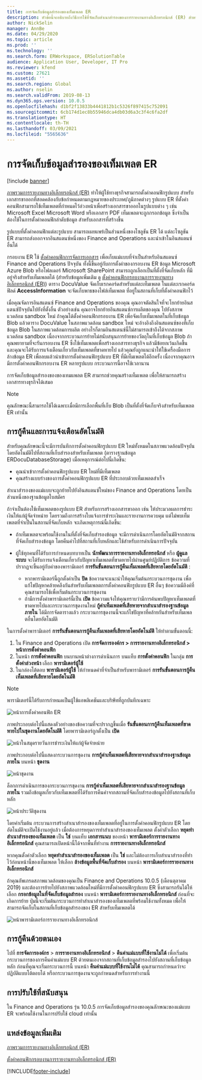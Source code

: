 ```yaml
---
title: การจัดเก็บข้อมูลสำรองของเท็มเพลต ER
description: หัวข้อนี้จะอธิบายถึงวิธีการใช้ที่จัดเก็บสำเนาสำรองของการรายงานทางอิเล็กทรอนิกส์ (ER) สำหรับการกู้คืนเท็มเพลต
author: NickSelin
manager: AnnBe
ms.date: 04/29/2020
ms.topic: article
ms.prod: ''
ms.technology: ''
ms.search.form: ERWorkspace, ERSolutionTable
audience: Application User, Developer, IT Pro
ms.reviewer: kfend
ms.custom: 27621
ms.assetid: ''
ms.search.region: Global
ms.author: nselin
ms.search.validFrom: 2019-08-13
ms.dyn365.ops.version: 10.0.5
ms.openlocfilehash: d1bf2f13833b4441812b1c5326f897415c752091
ms.sourcegitcommit: 6cb174d1ec8b55946dca4db03d6a3c3f4c6fa2df
ms.translationtype: HT
ms.contentlocale: th-TH
ms.lasthandoff: 03/09/2021
ms.locfileid: "5565636"
---
```

# <a name="backup-storage-of-er-templates"></a>การจัดเก็บข้อมูลสำรองของเท็มเพลต ER

[!include [banner](../includes/banner.md)]

[ภาพรวมการรายงานทางอิเล็กทรอนิกส์ (ER)](general-electronic-reporting.md) ทำให้ผู้ใช้ทางธุรกิจสามารถตั้งค่าคอนฟิกรูปแบบ สำหรับเอกสารขาออกที่สอดคล้องกับข้อกำหนดตามกฎหมายของประเทศ/ภูมิภาคต่างๆ รูปแบบ ER ที่ตั้งค่าคอนฟิกสามารถใช้เท็มเพลตที่กำหนดไว้ล่วงหน้าเพื่อสร้างเอกสารขาออกในรูปแบบต่าง ๆ เช่น Microsoft Excel Microsoft Word หรือเอกสาร PDF เท็มเพลตจะถูกกรอกข้อมูล ซึ่งจำเป็นต้องใช้ในการตั้งค่าคอนฟิกลำดับข้อมูล สำหรับเอกสารที่สร้างขึ้น

รูปแบบที่ตั้งค่าคอนฟิกแต่ละรูปแบบ สามารถเผยแพร่เป็นส่วนหนึ่งของโซลูชัน ER ได้ แต่ละโซลูชัน ER สามารถส่งออกจากอินสแตนซ์หนึ่งของ Finance and Operations และนำเข้าในอินสแตนซ์อื่นได้

กรอบงาน ER ใช้ [ตั้งค่าคอนฟิกการจัดการเอกสาร](../../fin-ops/organization-administration/configure-document-management.md) เพื่อเก็บแม่แบบที่จำเป็นสำหรับอินสแตนซ์ Finance and Operations ปัจจุบัน ทั้งนี้ขึ้นอยู่กับการตั้งค่าของกรอบงาน ER ข้อมูล Microsoft Azure Blob หรือโฟลเดอร์ Microsoft SharePoint สามารถถูกเลือกเป็นที่ตั้งที่จัดเก็บหลัก ที่มีอยู่จริงสำหรับเท็มเพลตได้ (สำหรับข้อมูลเพิ่มเติม ดู [ตั้งค่าคอนฟิกกรอบงานการรายงานทางอิเล็กทรอนิกส์ (ER)](electronic-reporting-er-configure-parameters.md)) ตาราง DocuValue จัดเก็บเรกคอร์ดสำหรับแต่ละเท็มเพลต ในแต่ละเรกคอร์ด ฟิลด์ **AccessInformation** จะจัดเก็บพาธของไฟล์เท็มเพลต ที่อยู่ในสถานที่เก็บที่ตั้งค่าคอนฟิกไว้

เมื่อคุณจัดการอินสแตนซ์ Finance and Operations ของคุณ คุณอาจตัดสินใจที่จะโยกย้ายอินสแตนซ์ปัจจุบันไปยังที่ตั้งอื่น ตัวอย่างเช่น คุณอาจโยกย้ายอินสแตนซ์การผลิตของคุณ ไปยังสภาพแวดล้อม sandbox ใหม่ ถ้าคุณได้ตั้งค่าคอนฟิกกรอบงาน ER เพื่อจัดเก็บเท็มเพลตในที่เก็บข้อมูล Blob แล้วตาราง DocuValue ในสภาพแวดล้อม sandbox ใหม่ จะอ้างอิงถึงอินสแตนซ์ของที่เก็บข้อมูล Blob ในสภาพแวดล้อมการผลิต อย่างไรก็ตามอินสแตนซ์นี้ไม่สามารถเข้าถึงได้จากสภาพแวดล้อม sandbox เนื่องจากกระบวนการย้ายไม่สนับสนุนการย้ายของวัตถุในที่เก็บข้อมูล Blob ถ้าคุณพยายามที่จะรันกรอบงาน ER ซึ่งใช้เท็มเพลตเพื่อสร้างเอกสารทางธุรกิจ แล้วมีข้อยกเว้นเกิดขึ้น และคุณจะได้รับการแจ้งเตือนเกี่ยวกับเท็มเพลตที่ขาดหายไป แล้วคุณยังถูกแนะนำให้ใช้เครื่องมือการล้างข้อมูล ER เพื่อลบแล้วนำเข้าการตั้งค่าคอนฟิกรูปแบบ ER ที่มีเท็มเพลตได้อีกครั้ง เนื่องจากคุณอาจมีการตั้งค่าคอนฟิกกรอบงาน ER หลายรูปแบบ กระบวนการนี้อาจใช้เวลานาน

การจัดเก็บข้อมูลสำรองของของเทมแพลต ER สามารถช่วยคุณสร้างเท็มเพลต เพื่อให้สามารถสร้างเอกสารทางธุรกิจได้เสมอ

> [!NOTE]
> คุณลักษณะนี้สามารถใช้ได้เฉพาะเมื่อมีการเลือกพื้นที่เก็บ Blob เป็นที่ตั้งที่จัดเก็บจริงสำหรับเท็มเพลต ER เท่านั้น

## <a name="automated-recovery-and-notification"></a>การกู้คืนและการแจ้งเตือนอัตโนมัติ

สำหรับคุณลักษณะนี้จะมีการบันทึกการตั้งค่าคอนฟิกรูปแบบ ER ใหม่ทั้งหมดในสภาพแวดล้อมปัจจุบันโดยอัตโนมัติไปที่สถานที่เก็บสำรองสำหรับเท็มเพลต (ตารางฐานข้อมูล ERDocuDatabaseStorage) เมื่อเหตุการณ์ต่อไปนี้เกิดขึ้น:

- คุณนำเข้าการตั้งค่าคอนฟิกรูปแบบ ER ใหม่ที่มีเท็มเพลต
- คุณสร้างแบบร่างของการตั้งค่าคอนฟิกรูปแบบ ER ที่ประกอบด้วยเท็มเพลตสำเร็จ

สำเนาสำรองของแม่แบบจะถูกย้ายไปยังอินสแตนซ์ใหม่ของ Finance and Operations โดยเป็นส่วนหนึ่งของฐานข้อมูลใบสมัคร

ถ้าจำเป็นต้องใช้เท็มเพลตของรูปแบบ ER สำหรับการสร้างเอกสารขาออก เช่น ให้ประมวลผลการชำระเงินให้แก่ผู้จัดจำหน่าย โดยรวมถึงการสร้างใบแจ้งการชำระเงินและรายงานการควบคุม แต่ไม่พบเท็มเพลตที่จำเป็นในสถานที่จัดเก็บหลัก จะเกิดเหตุการณ์นี้เกิดขึ้น:

- ถ้าเท็มเพลตจะพร้อมใช้งานในที่ตั้งที่จัดเก็บสำรองข้อมูล จะมีการดำเนินการโดยอัตโนมัติจากสถานที่จัดเก็บสำรองข้อมูล โดยคืนค่าไปที่สถานที่เก็บหลักและใช้สำหรับการดำเนินการปัจจุบัน
- ผู้ใช้ทุกคนที่ได้รับการกำหนดบทบาทเป็น **นักพัฒนาการรายงานทางอิเล็กทรอนิกส์** หรือ **ผู้ดูแลระบบ** จะได้รับการแจ้งเตือนเกี่ยวกับปัญหาเท็มเพลตที่ขาดหายไปผ่านศูนย์ปฏิบัติการ ข้อความที่ปรากฏจะขึ้นอยู่กับค่าของพารามิเตอร์ **การรันขั้นตอนการกู้คืนเท็มเพลตที่เสียหายโดยอัตโนมัติ** :

    - หากพารามิเตอร์นี้ถูกตั้งค่าเป็น **ปิด** ข้อความจะแนะนำให้คุณเริ่มต้นกระบวนการชุดงาน เพื่อแก้ไขปัญหาคล้ายคลึงกันสำหรับเท็มเพลตการตั้งค่าคอนฟิกรูปแบบ ER อื่นๆ ข้อความมีลิงค์ที่คุณสามารถใช้เพื่อเริ่มต้นกระบวนการชุดงาน
    - ถ้ามีการตั้งค่าพารามิเตอร์นี้เป็น **เปิด** ข้อความแจ้งให้คุณทราบว่ามีการค้นพบปัญหาเท็มเพลตที่ขาดหายไปและกระบวนการชุดงานใหม่ **กู้ค่าเท็มเพลตที่เสียหายจากสำเนาสำรองฐานข้อมูลภายใน** ได้มีการจัดตารางแล้ว กระบวนการชุดงานนี้จะแก้ไขปัญหาที่คล้ายกันสำหรับเท็มเพลตอื่นโดยอัตโนมัติ

ในการตั้งค่าพารามิเตอร์ **การรันขั้นตอนการกู้คืนเท็มเพลตที่เสียหายโดยอัตโนมัติ** ให้ทำตามขั้นตอนนี้:

1. ใน Finance and Operations เปิด **การจัดการองค์กร \> การรายงานทางอิเล็กทรอนิกส์ \> หน้าการตั้งค่าคอนฟิก**
2. ในหน้า **การตั้งค่าคอนฟิก** บนบานหน้าต่างการดำเนินการ บนแท็บ **การตั้งค่าคอนฟิก** ในกลุ่ม **การตั้งค่าล่วงหน้า** เลือก **พารามิเตอร์ผู้ใช้**
3. ในกล่องโต้ตอบ **พารามิเตอร์ผู้ใช้** ให้กำหนดค่าที่จำเป็นสำหรับพารามิเตอร์ **การรันขั้นตอนการกู้คืนเท็มเพลตที่เสียหายโดยอัตโนมัติ**

> [!NOTE]
> พารามิเตอร์นี้ได้รับการกำหนดเป็นผู้ใช้แอพลิเคชันและบริษัทที่ถูกบันทึกเฉพาะ

![หน้าการตั้งค่าคอนฟิก ER](./media/GER-BackupTemplates-1.png)

ภาพประกอบต่อไปนี้แสดงตัวอย่างของข้อความที่จะปรากฏขึ้นเมื่อ **รันขั้นตอนการกู้คืนเท็มเพลตที่ขาดหายไปในชุดงานโดยอัตโนมัติ** โดยพารามิเตอร์ถูกตั้งเป็น **เปิด**

![หน้าในสมุดรายวันการชำระเงินให้แก่ผู้จัดจำหน่าย](./media/GER-BackupTemplates-2.png)

ภาพประกอบต่อไปนี้แสดงกระบวนการชุดงาน **การกู้ค่าเท็มเพลตที่เสียหายจากสำเนาสำรองฐานข้อมูลภายใน** บนหน้า **ชุดงาน**

![หน้าชุดงาน](./media/GER-BackupTemplates-3.png)

ล็อกการดำเนินการของกระบวนการชุดงาน **การกู้ค่าเท็มเพลตที่เสียหายจากสำเนาสำรองฐานข้อมูลภายใน** รวมถึงข้อมูลเกี่ยวกับเท็มเพลตที่ได้รับการคืนค่าจากสถานที่จัดเก็บสำรองข้อมูลไปยังสถานที่เก็บหลัก

![หน้าประวัติชุดงาน](./media/GER-BackupTemplates-4.png)

โดยค่าเริ่มต้น กระบวนการสร้างสำเนาสำรองของเท็มเพลตที่อยู่ในการตั้งค่าคอนฟิกรูปแบบ ER โดยอัตโนมัติจะเปิดใช้งานอยู่แล้ว เมื่อต้องการหยุดการทำสำเนาสำรองของเท็มเพลต ตั้งค่าตัวเลือก **หยุดทำสำเนาสำรองของเท็มเพลต** เป็น **ใช่** บนแท็บ **เอกสารแนบ** ของหน้า **พารามิเตอร์การรายงานทางอิเล็กทรอนิกส์** คุณสามารถเปิดหน้านี้ได้จากพื้นที่ทำงาน **การรายงานทางอิเล็กทรอนิกส์**

หากคุณตั้งค่าตัวเลือก **หยุดทำสำเนาสำรองของเท็มเพลต** เป็น **ใช่** และไม่ต้องการเก็บสำเนาสำรองที่ทำไว้ก่อนหน้านี้ของเท็มเพลต ให้เลือก **ล้างข้อมูลพื้นที่จัดเก็บสำรอง** บนหน้า **พารามิเตอร์การรายงานทางอิเล็กทรอนิกส์**

ถ้าคุณอัพเกรดสภาพแวดล้อมของคุณเป็น Finance and Operations 10.0.5 (เดือนตุลาคม 2019) และต้องการย้ายไปยังสภาพแวดล้อมใหม่ที่มีการตั้งค่าคอนฟิกรูปแบบ ER ซึ่งสามารถรันได้ให้เลือก **กรอกข้อมูลในที่จัดเก็บข้อมูลสำรอง** บนหน้า **พารามิเตอร์การรายงานทางอิเล็กทรอนิกส์** ก่อนที่จะเกิดการย้าย ปุ่มนี้จะเริ่มต้นกระบวนการทำสำเนาสำรองของเท็มเพลตที่พร้อมใช้งานทั้งหมด เพื่อให้สามารถจัดเก็บในสถานที่เก็บข้อมูลสำรองของ ER สำหรับเท็มเพลตได้

![หน้าพารามิเตอร์การรายงานทางอิเล็กทรอนิกส์](./media/GER-BackupTemplates-5.png)

## <a name="manual-recovery"></a>การกู้คืนด้วยตนเอง

ไปที่ **การจัดการองค์กร** \> **การรายงานทางอิเล็กทรอนิกส์** \> **คืนค่าแม่แบบที่ใช้งานไม่ได้** เพื่อเริ่มต้นกระบวนการของการคืนค่าแม่แบบ ER ด้วยตนเองจากสถานที่เก็บข้อมูลสํารองไปยังสถานที่เก็บข้อมูลหลัก ก่อนที่คุณจะเริ่มกระบวนการนี้ บนหน้า **คืนค่าแม่แบบที่ใช้งานไม่ได้** คุณสามารถกำหนดว่าจะปฏิบัติแบบโต้ตอบได้ หรือกระบวนการชุดงานจะถูกกำหนดสำหรับการทำงานนี้

## <a name="supported-deployments"></a>การปรับใช้ที่สนับสนุน

ใน Finance and Operations รุ่น 10.0.5 การจัดเก็บข้อมูลสำรองของคุณลักษณะของแม่แบบ ER จะพร้อมใช้งานในการปรับใช้ cloud เท่านั้น

## <a name="additional-resources"></a>แหล่งข้อมูลเพิ่มเติม

[ภาพรวมการรายงานทางอิเล็กทรอนิกส์ (ER)](general-electronic-reporting.md)

[ตั้งค่าคอนฟิกกรอบงานการรายงานทางอิเล็กทรอนิกส์ (ER)](electronic-reporting-er-configure-parameters.md)


[!INCLUDE[footer-include](../../../includes/footer-banner.md)]
